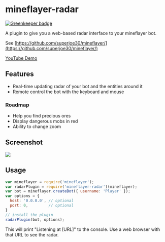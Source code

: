 # mineflayer-radar

[![Greenkeeper badge](https://badges.greenkeeper.io/PrismarineJS/mineflayer-radar.svg)](https://greenkeeper.io/)

A plugin to give you a web-based radar interface to your mineflayer bot.

See [https://github.com/superjoe30/mineflayer/](https://github.com/superjoe30/mineflayer/)

[YouTube Demo](http://www.youtube.com/watch?v=FjDmAfcVulQ)

## Features

 * Real-time updating radar of your bot and the entities around it
 * Remote control the bot with the keyboard and mouse

### Roadmap

 * Help you find precious ores
 * Display dangerous mobs in red
 * Ability to change zoom

## Screenshot

![](http://i.imgur.com/Wm6EwCN.png)

## Usage

```js
var mineflayer = require('mineflayer');
var radarPlugin = require('mineflayer-radar')(mineflayer);
var bot = mineflayer.createBot({ username: 'Player' });
var options = {
  host: '0.0.0.0', // optional
  port: 0,         // optional
}
// install the plugin
radarPlugin(bot, options);
```

This will print "Listening at [URL]" to the console. Use a web browser with
that URL to see the radar.
